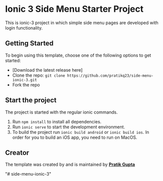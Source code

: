 # Ionic 3 Side Menu Starter Project

This is ionic-3 project in which simple side menu pages are developed with login functionality.

## Getting Started

To begin using this template, choose one of the following options to get started:
* [Download the latest release here]
* Clone the repo: `git clone https://github.com/pratikq23/side-menu-ionic-3.git`
* Fork the repo

## Start the project
The project is started with the regular ionic commands.

1. Run `npm install` to install all dependencies.
2. Run `ionic serve` to start the development environment.
3. To build the project run `ionic build android` or `ionic build ios`. In order for you to build an iOS app, you need to run on MacOS.

## Creator

The template was created by and is maintained by **[Pratik Gupta](https://github.com/pratikq23)**

"# side-menu-ionic-3" 
